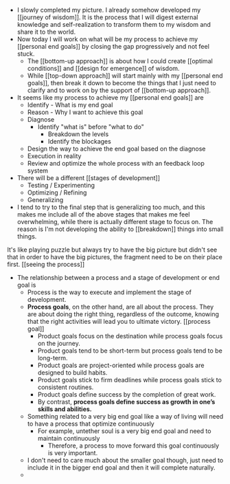 - I slowly completed my picture. I already somehow developed my [[journey of wisdom]]. It is the process that I will digest external knowledge and self-realization to transform them to my wisdom and share it to the world.
- Now today I will work on what will be my process to achieve my [[personal end goals]] by closing the gap progressively and not feel stuck.
    - The [[bottom-up approach]] is about how I could create [[optimal conditions]] and [[design for emergence]] of wisdom. 
    - While [[top-down approach]] will start mainly with my [[personal end goals]], then break it down to become the things that I just need to clarify and to work on by the support of [[bottom-up approach]].
- It seems like my process to achieve my [[personal end goals]] are
    - Identify - What is my end goal
    - Reason - Why I want to achieve this goal
    - Diagnose 
        - Identify "what is" before "what to do"
            - Breakdown the levels
            - Identify the blockages
    - Design the way to achieve the end goal based on the diagnose
    - Execution in reality
    - Review and optimize the whole process with an feedback loop system 
- There will be a different [[stages of development]]
    - Testing / Experimenting
    - Optimizing / Refining
    - Generalizing
- I tend to try to the final step that is generalizing too much, and this makes me include all of the above stages that makes me feel overwhelming, while there is actually different stage to focus on. The reason is I'm not developing the ability to [[breakdown]] things into small things. 

It's like playing puzzle but always try to have the big picture but didn't see that in order to have the big pictures, the fragment need to be on their place first. [[seeing the process]]
- The relationship between a process and a stage of development or end goal is 
    - Process is the way to execute and implement the stage of development.
    - **Process goals**, on the other hand, are all about the process. They are about doing the right thing, regardless of the outcome, knowing that the right activities will lead you to ultimate victory. [[process goal]]
        - Product goals focus on the destination while process goals focus on the journey.
        - Product goals tend to be short-term but process goals tend to be long-term.
        - Product goals are project-oriented while process goals are designed to build habits.
        - Product goals stick to firm deadlines while process goals stick to consistent routines.
        - Product goals define success by the completion of great work.
        - By contrast, **process goals define success as growth in one’s skills and abilities.**
    - Something related to a very big end goal like a way of living will need to have a process that optimize continuously
        - For example, untether soul is a very big end goal and need to maintain continuously
            - Therefore, a process to move forward this goal continuously is very important.
    - I don't need to care much about the smaller goal though, just need to include it in the bigger end goal and then it will complete naturally.
    - 
